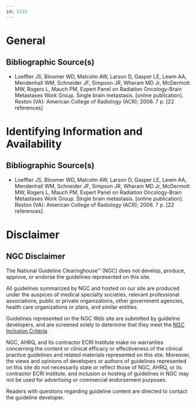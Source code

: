 ```yaml
---
id: 5132
---
```


# General

## Bibliographic Source(s)

- Loeffler JS, Bloomer WD, Malcolm AW, Larson D, Gasper LE, Lewin AA, Mendenhall WM, Schneider JF, Simpson JR, Wharam MD Jr, McDermott MW, Rogers L, Mauch PM, Expert Panel on Radiation Oncology-Brain Metastases Work Group. Single brain metastasis. [online publication]. Reston (VA): American College of Radiology (ACR); 2006. 7 p. [22 references]

# Identifying Information and Availability

## Bibliographic Source(s)

- Loeffler JS, Bloomer WD, Malcolm AW, Larson D, Gasper LE, Lewin AA, Mendenhall WM, Schneider JF, Simpson JR, Wharam MD Jr, McDermott MW, Rogers L, Mauch PM, Expert Panel on Radiation Oncology-Brain Metastases Work Group. Single brain metastasis. [online publication]. Reston (VA): American College of Radiology (ACR); 2006. 7 p. [22 references]

# Disclaimer

## NGC Disclaimer

The National Guideline Clearinghouse™ (NGC) does not develop, produce, approve, or endorse the guidelines represented on this site.

All guidelines summarized by NGC and hosted on our site are produced under the auspices of medical specialty societies, relevant professional associations, public or private organizations, other government agencies, health care organizations or plans, and similar entities.

Guidelines represented on the NGC Web site are submitted by guideline developers, and are screened solely to determine that they meet the [NGC Inclusion Criteria](/help-and-about/summaries/inclusion-criteria).

NGC, AHRQ, and its contractor ECRI Institute make no warranties concerning the content or clinical efficacy or effectiveness of the clinical practice guidelines and related materials represented on this site. Moreover, the views and opinions of developers or authors of guidelines represented on this site do not necessarily state or reflect those of NGC, AHRQ, or its contractor ECRI Institute, and inclusion or hosting of guidelines in NGC may not be used for advertising or commercial endorsement purposes.

Readers with questions regarding guideline content are directed to contact the guideline developer.


